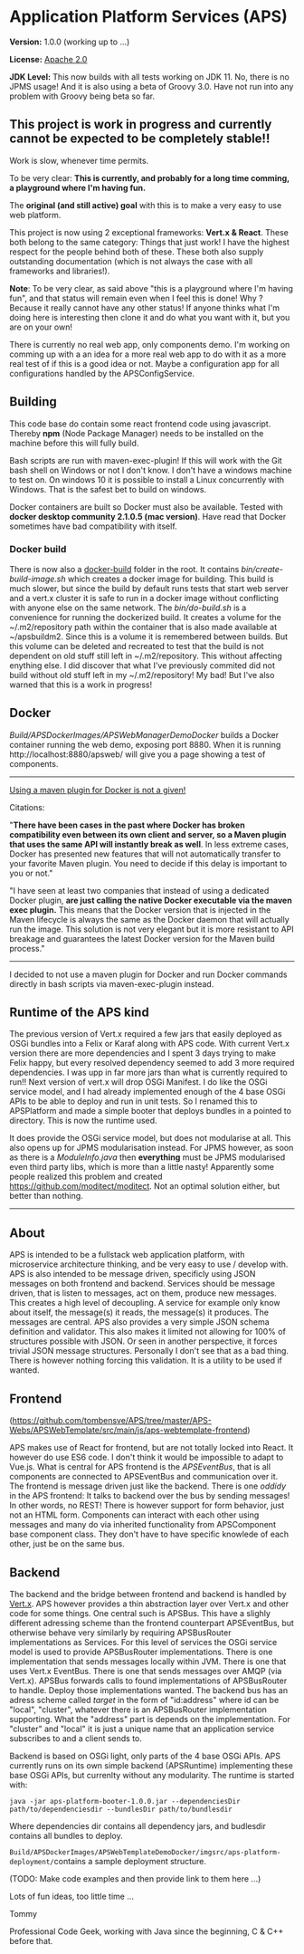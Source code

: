 # Application Platform Services (APS)

__Version:__ 1.0.0 (working up to ...)

__License:__ [Apache 2.0](lics/Apache-2.0.md)

__JDK Level:__ This now builds with all tests working on JDK 11. No, there is no JPMS usage! And it is also using a beta of Groovy 3.0. Have not run into any problem with Groovy being beta so far. 

## This project is work in progress and currently cannot be expected to be completely stable!!

Work is slow, whenever time permits.

To be very clear: **This is currently, and probably for a long time comming, a playground where I'm having fun.**

The __original (and still active) goal__ with this is to make a very easy to use web platform.

This project is now using 2 exceptional frameworks: __Vert.x & React__. These both belong to the same category: Things that just work! I have the highest respect for the people behind both of these. These both also supply outstanding documentation (which is not always the case with all frameworks and libraries!).

**Note**: To be very clear, as said above "this is a playground where I'm having fun", and that status will remain even when I feel this is done! Why ? Because it really cannot have any other status! If anyone thinks what I'm doing here is interesting then clone it and do what you want with it, but you are on your own! 

There is currently no real web app, only components demo. I'm working on comming up with a an idea for a more real web app to do with it as a more real test of if this is a good idea or not. Maybe a configuration app for all configurations handled by the APSConfigService.

## Building

This code base do contain some react frontend code using javascript. Thereby __npm__
(Node Package Manager) needs to be installed on the machine before this will fully
build.

Bash scripts are run with maven-exec-plugin! If this will work with the Git bash shell on Windows or not I don't know. I don't have a windows machine to test on. On windows 10 it is possible to install a Linux concurrently with Windows. That is the safest bet to build on windows. 

Docker containers are built so Docker must also be available. Tested with **docker desktop community 2.1.0.5 (mac version)**. Have read that Docker sometimes have bad compatibility with itself. 

### Docker build

There is now also a [docker-build](docker-build/) folder in the root. It contains _bin/create-build-image.sh_ which creates a docker image for building. This build is much slower, but since the build by default runs tests that start web server and a vert.x cluster it is safe to run in a docker image without conflicting with anyone else on the same network. The _bin/do-build.sh_ is a convenience for running the dockerized build. It creates a volume for the ~/.m2/repository path within the container that is also made available at ~/apsbuildm2. Since this is a volume it is remembered between builds. But this volume can be deleted and recreated to test that the build is not dependent on old stuff still left in ~/.m2/repository. This without affecting enything else. I did discover that what I've previously commited did not build without old stuff left in my ~/.m2/repository! My bad! But I've also warned that this is a work in progress!

## Docker

_Build/APSDockerImages/APSWebManagerDemoDocker_ builds a Docker container running the web demo, exposing port 8880. When it is running http://localhost:8880/apsweb/ will give you a page showing a test of components. 

----

[Using a maven plugin for Docker is not a given!](https://medium.com/containers-101/using-docker-from-maven-and-maven-from-docker-1494238f1cf6) 

Citations:

"**There have been cases in the past where Docker has broken compatibility even between its own client and server, so a Maven plugin that uses the same API will instantly break as well**. In less extreme cases, Docker has presented new features that will not automatically transfer to your favorite Maven plugin. You need to decide if this delay is important to you or not."

"I have seen at least two companies that instead of using a dedicated Docker plugin, **are just calling the native Docker executable via the maven exec plugin.** This means that the Docker version that is injected in the Maven lifecycle is always the same as the Docker daemon that will actually run the image. This solution is not very elegant but it is more resistant to API breakage and guarantees the latest Docker version for the Maven build process."

----

I decided to not use a maven plugin for Docker and run Docker commands directly in bash scripts via maven-exec-plugin instead.

## Runtime of the APS kind

The previous version of Vert.x required a few jars that easily deployed as OSGi bundles into a Felix or Karaf along with APS code. With current Vert.x version there are more dependencies and I spent 3 days trying to make Felix happy, but every resolved dependency seemed to add 3 more required dependencies. I was upp in far more jars than what is currently required to run!! Next version of vert.x will drop OSGi Manifest. I do like the OSGi service model, and I had already implemented enough of the 4 base OSGi APIs to be able to deploy and run in unit tests. So I renamed this to APSPlatform and made a simple booter that deploys bundles in a pointed to directory. This is now the runtime used. 

It does provide the OSGi service model, but does not modularise at all. This also opens up for JPMS modularisation instead. For JPMS however, as soon as there is a _ModuleInfo.java_ then **everything** must be JPMS modularised even third party libs, which is more than a little nasty! Apparently some people realized this problem and created <https://github.com/moditect/moditect>. Not an optimal solution either, but better than nothing.

---- 

## About

APS is intended to be a fullstack web application platform, with microservice architecture thinking, and be very easy to use / develop with. APS is also intended to be message driven, specificly using JSON messages on both frontend and backend. Services should be message driven, that is listen to messages, act on them, produce new messages. This creates a high level of decoupling. A service for example only know about itself, the message(s) it reads, the message(s) it produces. The messages are central. APS also provides a very simple JSON schema definition and validator. This also makes it limited not allowing for 100% of structures possible with JSON. Or seen in another perspective, it forces trivial JSON message structures. Personally I don't see that as a bad thing. There is however nothing forcing this validation. It is a utility to be used if wanted.  

## Frontend

(<https://github.com/tombensve/APS/tree/master/APS-Webs/APSWebTemplate/src/main/js/aps-webtemplate-frontend>)

APS makes use of React for frontend, but are not totally locked into React. It however do use ES6 code. I don't think it would be impossible to adapt to Vue.js. What is central for APS frontend is the _APSEventBus_, that is all components are connected to APSEventBus and communication over it. The frontend is message driven just like the backend. There is one _oddidy_ in the APS frontend: It talks to backend over the bus by sending messages! In other words, no REST! There is however support for form behavior, just not an HTML form. Components can interact with each other using messages and many do via inherited functionality from APSComponent base component class. They don't have to have specific knowlede of each other, just be on the same bus.

## Backend

The backend and the bridge between frontend and backend is handled by [Vert.x](https://vertx.io/). APS however provides a thin abstraction layer over Vert.x and other code for some things. One central such is APSBus. This have a slighly different adressing scheme than the frontend counterpart APSEventBus, but otherwise behave very similarly by requiring APSBusRouter implementations as Services. For this level of services the OSGi service model is used to provide APSBusRouter implementations. There is one implementation that sends messages locally within JVM. There is one that uses Vert.x EventBus. There is one that sends messages over AMQP (via Vert.x). APSBus forwards calls to found implementations of APSBusRouter to handle. Deploy those implementations wanted. The backend bus has an adress scheme called _target_ in the form of "id:address" where id can be "local", "cluster", whatever there is an APSBusRouter implementation supporting. What the "address" part is depends on the implementation. For "cluster" and "local" it is just a unique name that an application service subscribes to and a client sends to.   

Backend is based on OSGi light, only parts of the 4 base OSGi APIs. APS currently runs on its own simple backend (APSRuntime) implementing these base OSGi APIs, but currenlty without any modularity.  The runtime is started with:

    java -jar aps-platform-booter-1.0.0.jar --dependenciesDir path/to/dependenciesdir --bundlesDir path/to/bundlesdir 

Where dependencies dir contains all dependency jars, and budlesdir contains all bundles to deploy.

`Build/APSDockerImages/APSWebTemplateDemoDocker/imgsrc/aps-platform-deployment/`contains a sample deployment structure.

(TODO: Make code examples and then provide link to them here ...) 

Lots of fun ideas, too little time ...

Tommy

Professional Code Geek, working with Java since the beginning, C & C++ before that. 




